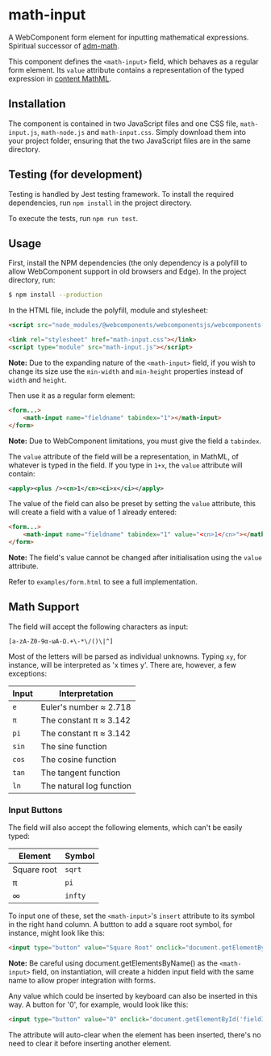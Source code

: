 # math-input

A WebComponent form element for inputting mathematical expressions. Spiritual successor of [adm-math](https://github.com/wyattpeak/adm-math).

This component defines the `<math-input>` field, which behaves as a regular form element. Its `value` attribute contains a representation of the typed expression in [content MathML](https://www.w3.org/TR/MathML3/chapter4.html).

## Installation

The component is contained in two JavaScript files and one CSS file, `math-input.js`, `math-node.js` and `math-input.css`. Simply download them into your project folder, ensuring that the two JavaScript files are in the same directory.

## Testing (for development)

Testing is handled by Jest testing framework. To install the required dependencies, run `npm install` in the project directory.

To execute the tests, run `npm run test`.

## Usage

First, install the NPM dependencies (the only dependency is a polyfill to allow WebComponent support in old browsers and Edge). In the project directory, run:

```bash
$ npm install --production
```

In the HTML file, include the polyfill, module and stylesheet:

```html
<script src="node_modules/@webcomponents/webcomponentsjs/webcomponents-bundle.js"></script>

<link rel="stylesheet" href="math-input.css"></link>
<script type="module" src="math-input.js"></script>
```

**Note:** Due to the expanding nature of the `<math-input>` field, if you wish to change its size use the `min-width` and `min-height` properties instead of `width` and `height`.

Then use it as a regular form element:

```html
<form...>
    <math-input name="fieldname" tabindex="1"></math-input>
</form>
```

**Note:** Due to WebComponent limitations, you must give the field a `tabindex`.

The `value` attribute of the field will be a representation, in MathML, of whatever is typed in the field. If you type in `1+x`, the `value` attribute will contain:

```xml
<apply><plus /><cn>1</cn><ci>x</ci></apply>
```

The value of the field can also be preset by setting the `value` attribute, this will create a field with a value of 1 already entered:

```html
<form...>
    <math-input name="fieldname" tabindex="1" value="<cn>1</cn>"></math-input>
</form>
```

**Note:** The field's value cannot be changed after initialisation using the `value` attribute.

Refer to `examples/form.html` to see a full implementation.

## Math Support

The field will accept the following characters as input:

`[a-zA-Z0-9α-ωΑ-Ω.+\-*\/()\|^]`

Most of the letters will be parsed as individual unknowns. Typing `xy`, for instance, will be interpreted as 'x times y'. There are, however, a few exceptions:

| Input | Interpretation |
| ----- | -------------- |
| `e`   | Euler's number ≈ 2.718 |
| `π`   | The constant π ≈ 3.142 |
| `pi`  | The constant π ≈ 3.142 |
| `sin` | The sine function |
| `cos` | The cosine function |
| `tan` | The tangent function |
| `ln`  | The natural log function |

### Input Buttons

The field will also accept the following elements, which can't be easily typed:

| Element     | Symbol  |
| ----------- | ------- |
| Square root | `sqrt`  |
| π           | `pi`    |
| ∞           | `infty` |

To input one of these, set the `<math-input>`'s `insert` attribute to its symbol in the right hand column. A buttton to add a square root symbol, for instance, might look like this:

```html
<input type="button" value="Square Root" onclick="document.getElementById('fieldId').setAttribute('insert', 'sqrt');" />
```

**Note:** Be careful using document.getElementsByName() as the `<math-input>` field, on instantiation, will create a hidden input field with the same name to allow proper integration with forms.

Any value which could be inserted by keyboard can also be inserted in this way. A button for '0', for example, would look like this:

```html
<input type="button" value="0" onclick="document.getElementById('fieldId').setAttribute('insert', '0');" />
```

The attribute will auto-clear when the element has been inserted, there's no need to clear it before inserting another element.
